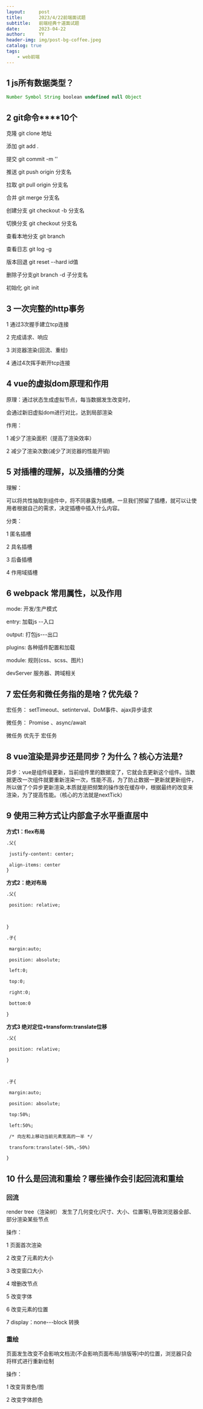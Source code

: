 ```yaml
---
layout:     post
title:      2023/4/22前端面试题
subtitle:   前端经典十道面试题
date:       2023-04-22
author:     YY
header-img: img/post-bg-coffee.jpeg
catalog: true
tags:
    - web前端
---
```


## 1 js所有数据类型？

```js
Number Symbol String boolean undefined null Object
```



## **2** **git命令****10个**

克隆 git clone 地址 

添加 git add .

提交 git commit -m ''

推送 git push origin 分支名

拉取 git pull origin 分支名

合并 git merge 分支名

创建分支 git checkout -b 分支名

切换分支 git checkout  分支名

查看本地分支  git branch 

查看日志  git log -g

版本回退  git reset --hard id值

删除子分支git branch -d 子分支名

初始化 git init 



 

## **3** **一次完整的http事务**

1 通过3次握手建立tcp连接

2 完成请求、响应

3 浏览器渲染(回流、重绘)

4 通过4次挥手断开tcp连接

## **4** **vue的虚拟dom原理和作用**

原理：通过状态生成虚拟节点，每当数据发生改变时，

会通过新旧虚拟dom进行对比，达到局部渲染

 

作用：

1 减少了渲染面积（提高了渲染效率）

2 减少了渲染次数(减少了浏览器的性能开销)

 

## **5 对插槽的理解，以及插槽的分类**

理解：

可以将共性抽取到组件中，将不同暴露为插槽。一旦我们预留了插槽，就可以让使用者根据自己的需求，决定插槽中插入什么内容。

 

分类：

1 匿名插槽

2 具名插槽

3 后备插槽

4 作用域插槽

## **6 webpack 常用属性，以及作用**

mode: 开发/生产模式

entry:  加载js --入口

output:  打包js---出口

plugins:  各种插件配置和加载

module: 规则(css、scss、图片)

devServer 服务器、跨域相关

 

## **7 宏任务和微任务指的是啥？优先级？**

宏任务： setTimeout、setinterval、DoM事件、ajax异步请求

微任务： Promise 、async/await

 

微任务  优先于  宏任务

## **8** vue渲染是异步还是同步？为什么？核心方法是?

异步：vue是组件级更新，当前组件里的数据变了，它就会去更新这个组件。当数据更改一次组件就要重新渲染一次，性能不高，为了防止数据一更新就更新组件，所以做了个异步更新渲染,本质就是把频繁的操作放在缓存中，根据最终的改变来渲染，为了提高性能。（核心的方法就是nextTick）

## **9** **使用三种方式让内部盒子水平垂直居中**

**方式1：flex布局**

```html
.父{

 justify-content: center;

 align-items: center
}
```

**方式2：绝对布局**

 ```html
 .父{
 
  position: relative;
 
  
 
 }
 
 .子{
 
  margin:auto;
 
  position: absolute;
 
  left:0;
 
  top:0;
 
  right:0;
 
  bottom:0
 
 }
 ```

 

**方式3 绝对定位+transform:translate位移**

 ```html
 .父{
 
  position: relative;
 
 }
 
  
 
 .子{
 
  margin:auto;
 
  position: absolute;
 
  top:50%;
 
  left:50%;
 
  /* 向左和上移动当前元素宽高的一半 */
 
  transform:translate(-50%,-50%)
 
 }
 ```



## 10 什么是回流和重绘？哪些操作会引起回流和重绘

### **回流**

render tree（渲染树） 发生了几何变化(尺寸、大小、位置等),导致浏览器全部、部分渲染某些节点

操作：

1 页面首次渲染

2 改变了元素的大小

3 改变窗口大小

4 增删改节点

5 改变字体

6 改变元素的位置

7 display：none---block 转换

### **重绘**

页面发生改变不会影响文档流(不会影响页面布局/排版等)中的位置，浏览器只会将样式进行重新绘制

操作：

1 改变背景色/图

2 改变字体颜色

 

 